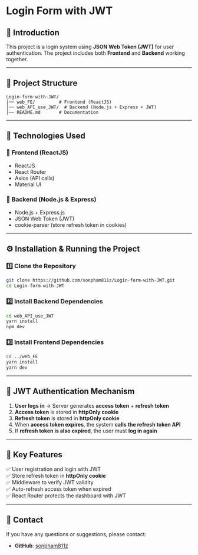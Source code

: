 # Login Form with JWT

## 📝 Introduction
This project is a login system using **JSON Web Token (JWT)** for user authentication. The project includes both **Frontend** and **Backend** working together.

---

## 📂 Project Structure
```
Login-form-with-JWT/
│── web_FE/         # Frontend (ReactJS)
│── web_API_use_JWT/  # Backend (Node.js + Express + JWT)
│── README.md       # Documentation
```

---

## 🚀 Technologies Used
### 🔹 **Frontend (ReactJS)**
- ReactJS
- React Router
- Axios (API calls)
- Material UI

### 🔹 **Backend (Node.js & Express)**
- Node.js + Express.js
- JSON Web Token (JWT)
- cookie-parser (store refresh token in cookies)
---

## ⚙️ Installation & Running the Project

### 1️⃣ **Clone the Repository**
```sh
git clone https://github.com/sonpham811z/Login-form-with-JWT.git
cd Login-form-with-JWT
```

### 2️⃣ **Install Backend Dependencies**
```sh
cd web_API_use_JWT
yarn install
npm dev
```

### 3️⃣ **Install Frontend Dependencies**
```sh
cd ../web_FE
yarn install
yarn dev
```

---

## 🔑 JWT Authentication Mechanism
1. **User logs in** → Server generates **access token** + **refresh token**
2. **Access token** is stored in **httpOnly cookie** 
3. **Refresh token** is stored in **httpOnly cookie**
4. When **access token expires**, the system **calls the refresh token API**
5. If **refresh token is also expired**, the user must **log in again**

---

## 📌 Key Features
✅ User registration and login with JWT  
✅ Store refresh token in **httpOnly cookie**  
✅ Middleware to verify JWT validity  
✅ Auto-refresh access token when expired  
✅ React Router protects the dashboard with JWT  

---

## 📧 Contact
If you have any questions or suggestions, please contact:
- **GitHub**: [sonpham811z](https://github.com/sonpham811z)

